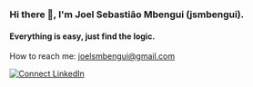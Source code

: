 ### Hi there 👋, I'm Joel Sebastião Mbengui (jsmbengui).

#### Everything is easy, just find the logic.

How to reach me: [joelsmbengui@gmail.com](mailto:joelsmbengui@gmail.com)

[![Connect LinkedIn](https://img.shields.io/badge/LinkedIn-informational?style=social&logo=linkedin)](https://www.linkedin.com/in/joel-sebastião-mbengui/)

